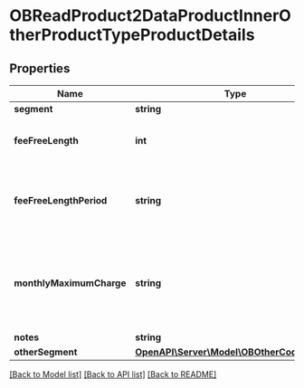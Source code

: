 # OBReadProduct2DataProductInnerOtherProductTypeProductDetails

## Properties
Name | Type | Description | Notes
------------ | ------------- | ------------- | -------------
**segment** | **string** |  | [optional] 
**feeFreeLength** | **int** | The length/duration of the fee free period | [optional] 
**feeFreeLengthPeriod** | **string** | The unit of period (days, weeks, months etc.) of the promotional length | [optional] 
**monthlyMaximumCharge** | **string** | The maximum relevant charges that could accrue as defined fully in Part 7 of the CMA order | [optional] 
**notes** | **string** |  | [optional] 
**otherSegment** | [**OpenAPI\Server\Model\OBOtherCodeType10**](OBOtherCodeType10.md) |  | [optional] 

[[Back to Model list]](../README.md#documentation-for-models) [[Back to API list]](../README.md#documentation-for-api-endpoints) [[Back to README]](../README.md)


